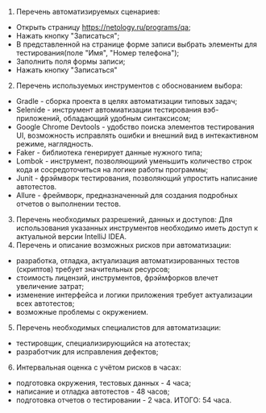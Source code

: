 1. Перечень автоматизируемых сценариев:
- Открыть страницу https://netology.ru/programs/qa;
- Нажать кнопку "Записаться";
- В представленной на странице форме записи выбрать элементы для тестирования(поле "Имя", "Номер телефона");
- Заполнить поля формы записи;
- Нажать кнопку "Записаться"
2. Перечень используемых инструментов с обоснованием выбора:
- Gradle - сборка проекта в целях автоматизации типовых задач;
- Selenide - инструмент автомиатизации тестирования вэб-приложений, обладающий удобным синтаксисом;
- Google Chrome Devtools - удобство поиска элементов тестирования UI, возможность исправлять ошибки и внешний вид в интекактивном режиме, наглядность.
- Faker - библиотека генерирует данные нужного типа;
- Lombok -  инструмент, позволяющиий уменьшить количество строк кода и сосредоточиться на логике работы программы;
- Junit - фрэймворк тестирования, позволяющий упростить написание автотестов.
- Allure - фреймворк, предназначенный для создания подробных отчетов о выполнении тестов.
3. Перечень необходимых разрешений, данных и доступов:
 Для использования указанных инструментов необходимо иметь доступ к актуальной версии IntelliJ IDEA.
4. Перечень и описание возможных рисков при автоматизации:
- разработка, отладка, актуализация автоматизированных тестов (скриптов) требует значительных ресурсов;
- стоимость лицензий, инструментов, фрэймфорков влечет увеличение затрат;
- изменение интерфейса и логики приложения требует актуализации всех автотестов;
- возможные проблемы с окружением.
5. Перечень необходимых специалистов для автоматизации:
- тестировщик, специализирующийся на атотестах;
- разработчик для исправления дефектов;
6. Интервальная оценка с учётом рисков в часах:
- подготовка окружения, тестовых данных - 4 часа;
- написание и отладка автотестов - 48 часов;
- подготовка отчетов о тестировании - 2 часа.
ИТОГО: 54 часа.
